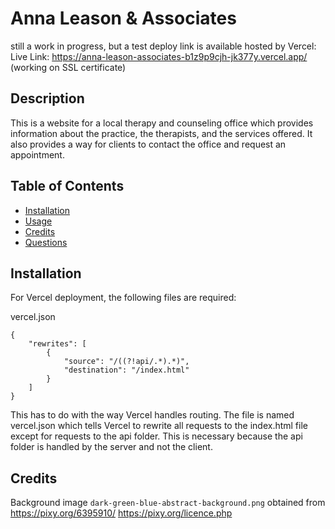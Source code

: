 # Anna Leason & Associates
still a work in progress, but a test deploy link is available hosted by Vercel:<br>
Live Link: https://anna-leason-associates-b1z9p9cjh-jk377y.vercel.app/
(working on SSL certificate)

## Description
This is a website for a local therapy and counseling office which provides information about the practice, the therapists, and the services offered. It also provides a way for clients to contact the office and request an appointment.

## Table of Contents
* [Installation](#installation)
* [Usage](#usage)
* [Credits](#credits)
* [Questions](#questions)



## Installation
For Vercel deployment, the following files are required:<br>
 
vercel.json
```
{
	"rewrites": [
		{
			"source": "/((?!api/.*).*)",
			"destination": "/index.html"
		}
	]
}
```
This has to do with the way Vercel handles routing. The file is named vercel.json which tells Vercel to rewrite all requests to the index.html file except for requests to the api folder. This is necessary because the api folder is handled by the server and not the client. 




## Credits
Background image `dark-green-blue-abstract-background.png`
obtained from 
https://pixy.org/6395910/
https://pixy.org/licence.php